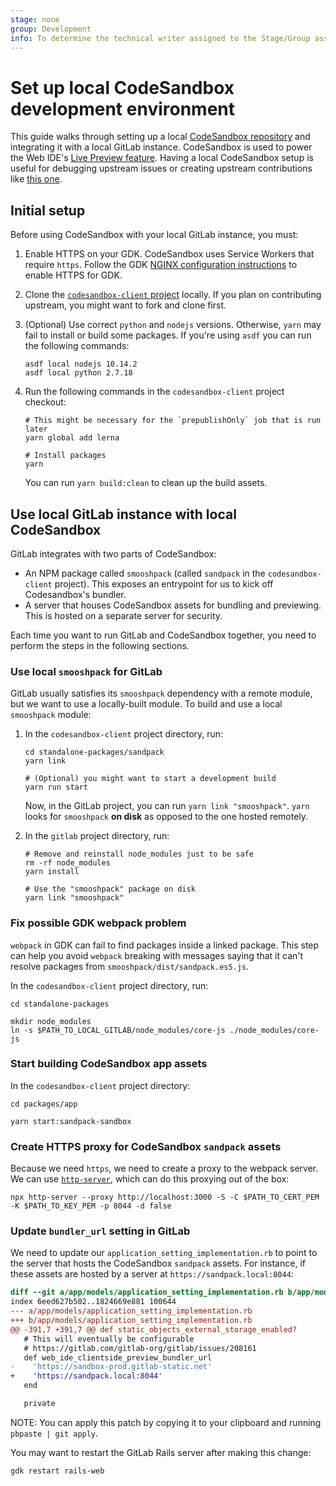 ```yaml
---
stage: none
group: Development
info: To determine the technical writer assigned to the Stage/Group associated with this page, see https://about.gitlab.com/handbook/engineering/ux/technical-writing/#assignments
---
```


# Set up local CodeSandbox development environment

This guide walks through setting up a local [CodeSandbox repository](https://github.com/codesandbox/codesandbox-client) and integrating it with a local GitLab instance. CodeSandbox
is used to power the Web IDE's [Live Preview feature](../../user/project/web_ide/index.md#live-preview). Having a local CodeSandbox setup is useful for debugging upstream issues or
creating upstream contributions like [this one](https://github.com/codesandbox/codesandbox-client/pull/5137).

## Initial setup

Before using CodeSandbox with your local GitLab instance, you must:

1. Enable HTTPS on your GDK. CodeSandbox uses Service Workers that require `https`.
   Follow the GDK [NGINX configuration instructions](https://gitlab.com/gitlab-org/gitlab-development-kit/-/blob/master/doc/howto/nginx.md) to enable HTTPS for GDK.
1. Clone the [`codesandbox-client` project](https://github.com/codesandbox/codesandbox-client)
   locally. If you plan on contributing upstream, you might want to fork and clone first.
1. (Optional) Use correct `python` and `nodejs` versions. Otherwise, `yarn` may fail to
   install or build some packages. If you're using `asdf` you can run the following commands:

   ```shell
   asdf local nodejs 10.14.2
   asdf local python 2.7.18
   ```

1. Run the following commands in the `codesandbox-client` project checkout:

   ```shell
   # This might be necessary for the `prepublishOnly` job that is run later
   yarn global add lerna

   # Install packages
   yarn
   ```

   You can run `yarn build:clean` to clean up the build assets.

## Use local GitLab instance with local CodeSandbox

GitLab integrates with two parts of CodeSandbox:

- An NPM package called `smooshpack` (called `sandpack` in the `codesandbox-client` project).
  This exposes an entrypoint for us to kick off Codesandbox's bundler.
- A server that houses CodeSandbox assets for bundling and previewing. This is hosted
  on a separate server for security.

Each time you want to run GitLab and CodeSandbox together, you need to perform the
steps in the following sections.

### Use local `smooshpack` for GitLab

GitLab usually satisfies its `smooshpack` dependency with a remote module, but we want
to use a locally-built module. To build and use a local `smooshpack` module:

1. In the `codesandbox-client` project directory, run:

   ```shell
   cd standalone-packages/sandpack
   yarn link

   # (Optional) you might want to start a development build
   yarn run start
   ```

   Now, in the GitLab project, you can run `yarn link "smooshpack"`. `yarn` looks
   for `smooshpack` **on disk** as opposed to the one hosted remotely.

1. In the `gitlab` project directory, run:

   ```shell
   # Remove and reinstall node_modules just to be safe
   rm -rf node_modules
   yarn install

   # Use the "smooshpack" package on disk
   yarn link "smooshpack"
   ```

### Fix possible GDK webpack problem

`webpack` in GDK can fail to find packages inside a linked package. This step can help
you avoid `webpack` breaking with messages saying that it can't resolve packages from
`smooshpack/dist/sandpack.es5.js`.

In the `codesandbox-client` project directory, run:

```shell
cd standalone-packages

mkdir node_modules
ln -s $PATH_TO_LOCAL_GITLAB/node_modules/core-js ./node_modules/core-js
```

### Start building CodeSandbox app assets

In the `codesandbox-client` project directory:

```shell
cd packages/app

yarn start:sandpack-sandbox
```

### Create HTTPS proxy for CodeSandbox `sandpack` assets

Because we need `https`, we need to create a proxy to the webpack server. We can use
[`http-server`](https://www.npmjs.com/package/http-server), which can do this proxying
out of the box:

```shell
npx http-server --proxy http://localhost:3000 -S -C $PATH_TO_CERT_PEM -K $PATH_TO_KEY_PEM -p 8044 -d false
```

### Update `bundler_url` setting in GitLab

We need to update our `application_setting_implementation.rb` to point to the server that hosts the
CodeSandbox `sandpack` assets. For instance, if these assets are hosted by a server at `https://sandpack.local:8044`:

```patch
diff --git a/app/models/application_setting_implementation.rb b/app/models/application_setting_implementation.rb
index 6eed627b502..1824669e881 100644
--- a/app/models/application_setting_implementation.rb
+++ b/app/models/application_setting_implementation.rb
@@ -391,7 +391,7 @@ def static_objects_external_storage_enabled?
   # This will eventually be configurable
   # https://gitlab.com/gitlab-org/gitlab/issues/208161
   def web_ide_clientside_preview_bundler_url
-    'https://sandbox-prod.gitlab-static.net'
+    'https://sandpack.local:8044'
   end

   private

```

NOTE:
You can apply this patch by copying it to your clipboard and running `pbpaste | git apply`.

You may want to restart the GitLab Rails server after making this change:

```shell
gdk restart rails-web
```
